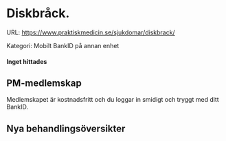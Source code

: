 # Diskbråck.

URL: https://www.praktiskmedicin.se/sjukdomar/diskbrack/



Kategori: Mobilt BankID på annan enhet

#### Inget hittades

## PM-medlemskap

Medlemskapet är kostnadsfritt och du loggar in smidigt och tryggt med ditt BankID.

## Nya behandlingsöversikter

